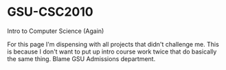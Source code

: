 # GSU-CSC2010
Intro to Computer Science (Again)

For this page I'm dispensing with all projects that didn't challenge me. This is because I don't want to put up intro course work twice that do basically the same thing. Blame GSU Admissions department.